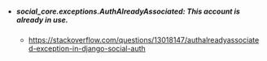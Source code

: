- ##### social_core.exceptions.AuthAlreadyAssociated: This account is already in use.
  * https://stackoverflow.com/questions/13018147/authalreadyassociated-exception-in-django-social-auth